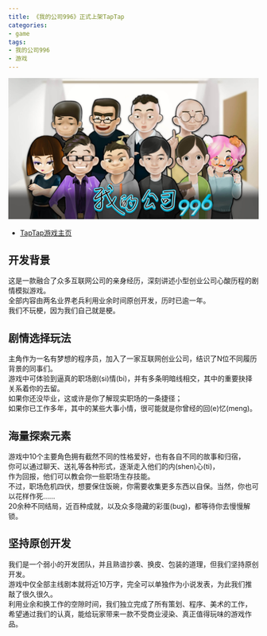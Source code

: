 ```yaml
---
title: 《我的公司996》正式上架TapTap
categories:
- game
tags:
- 我的公司996
- 游戏
---
```


![icon](/public/image/mycompany996.jpg)
- [TapTap游戏主页](https://www.taptap.com/app/177769)

## 开发背景
这是一款融合了众多互联网公司的亲身经历，深刻讲述小型创业公司心酸历程的剧情模拟游戏。  
全部内容由两名业界老兵利用业余时间原创开发，历时已逾一年。  
我们不玩梗，因为我们自己就是梗。  

## 剧情选择玩法
主角作为一名有梦想的程序员，加入了一家互联网创业公司，结识了N位不同履历背景的同事们。  
游戏中可体验到逼真的职场剧(si)情(bi)，并有多条明暗线相交，其中的重要抉择关系着你的去留。  
如果你还没毕业，这或许是你了解现实职场的一条捷径；  
如果你已工作多年，其中的某些大事小情，很可能就是你曾经的回(e)忆(meng)。  

## 海量探索元素
游戏中10个主要角色拥有截然不同的性格爱好，也有各自不同的故事和归宿，  
你可以通过聊天、送礼等各种形式，逐渐走入他们的内(shen)心(ti)，  
作为回报，他们可以教会你一些职场生存技能。  
不过，职场危机四伏，想要保住饭碗，你需要收集更多东西以自保。当然，你也可以花样作死……  
20余种不同结局，近百种成就，以及众多隐藏的彩蛋(bug)，都等待你去慢慢解锁。  

## 坚持原创开发
我们是一个弱小的开发团队，并且熟谙抄袭、换皮、包装的道理，但我们坚持原创开发。  
游戏中仅全部主线剧本就将近10万字，完全可以单独作为小说发表，为此我们推敲了很久很久。  
利用业余和换工作的空隙时间，我们独立完成了所有策划、程序、美术的工作，  
希望通过我们的认真，能给玩家带来一款不受商业浸染、真正值得玩味的游戏作品。  
